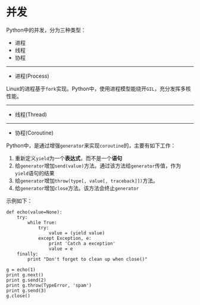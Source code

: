 # 并发

Python中的并发，分为三种类型：

+ 进程
+ 线程
+ 协程

--------------------------------------------------------------------------------
+ 进程(Process)

Linux的进程基于`fork`实现。Python中，使用进程模型能绕开`GIL`，充分发挥多核性能。


--------------------------------------------------------------------------------
+ 线程(Thread)


--------------------------------------------------------------------------------
+ 协程(Coroutine)

Python中，是通过增强`generator`来实现`coroutine`的，主要有如下工作：
1. 重新定义`yield`为一个**表达式**，而不是一个**语句**
2. 给`generator`增加`send(value)`方法。通过该方法给`generator`传值，作为`yield`语句的结果
3. 给`generator`增加`throw(type[, value[, traceback]])`方法。
4. 给`generator`增加`close`方法。该方法会终止`generator`

示例如下：
```
def echo(value=None):
	try:
		while True:
			try:
				value = (yield value)
			except Exception, e:
				print 'Catch a exception'
				value = e
	finally:
		print "Don't forget to clean up when close()"

g = echo(1)
print g.next()
print g.send(2)
print g.throw(TypeError, 'spam')
print g.send(3)
g.close()
```

